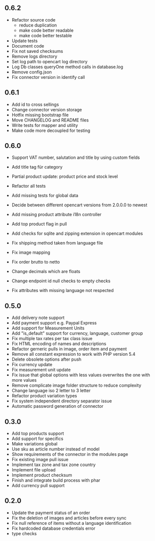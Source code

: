 0.6.2
------
- Refactor source code 
    - reduce duplication
    - make code better readable
    - make code better testable
- Update tests
- Document code
- Fix not saved checksums
- Remove logs directory
- Set log path to opencart log directory
- Log Db classes queryOne method calls in database.log
- Remove config.json
- Fix connector version in identify call

0.6.1
------
- Add id to cross sellings
- Change connector version storage
- Hotfix missing bootstrap file
- Move CHANGELOG and README files
- Write tests for mapper and utility
- Make code more decoupled for testing

0.6.0
------
- Support VAT number, salutation and title by using custom fields
- Add title tag für category
- Partial product update: product price and stock level
- Refactor all tests
- Add missing tests for global data
- Decide between different opencart versions from 2.0.0.0 to newest
- Add missing product attribute i18n controller
- Add top product flag in pull
- Add checks for sqlite and zipping extension in opencart modules

- Fix shipping method taken from language file
- Fix image mapping
- Fix order brutto to netto
- Change decimals which are floats
- Change endpoint id null checks to empty checks
- Fix attributes with missing language not respected

0.5.0
------
- Add delivery note support
- Add payment support e.g. Paypal Express
- Add support for Measurement Units
- Add "is_default" support for currency, language, customer group
- Fix multiple tax rates per tax class issue
- Fix HTML encoding of names and descriptions
- Refactor gerneric pulls in image, order item and payment
- Remove all constant expression to work with PHP version 5.4
- Delete obsolete options after push
- Fix currency update
- Fix measurement unit update
- Fix issue that global options with less values overwrites the one with more values
- Remove complicate image folder structure to reduce complexity
- Change language iso 2 letter to 3 letter
- Refactor product variation types
- Fix system independent directory separator issue
- Automatic password generation of connector

0.3.0
------
- Add top products support
- Add support for specifics
- Make variations global
- Use sku as article number instead of model
- Show requirements of the connector in the modules page
- Fix existing image pull issue
- Implement tax zone and tax zone country
- Implement file upload
- Implement product checksum
- Finish and integrate build process with phar
- Add currency pull support

0.2.0
------
- Update the payment status of an order
- Fix the deletion of images and articles before every sync
- Fix null reference of items without a language identification
- Fix hardcoded database credentials error
- type checks